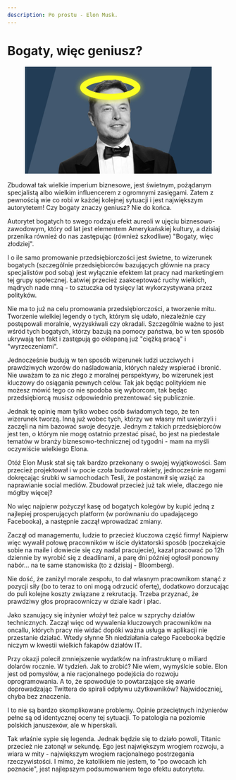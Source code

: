 ```yaml
---
description: Po prostu - Elon Musk.
---
```


# Bogaty, więc geniusz?

<figure><img src="../../.gitbook/assets/image (13).png" alt=""><figcaption></figcaption></figure>

Zbudował tak wielkie imperium biznesowe, jest świetnym, pożądanym specjalistą albo wielkim influencerem z ogromnymi zasięgami. Zatem z pewnością wie co robi w każdej kolejnej sytuacji i jest największym autorytetem! Czy bogaty znaczy geniusz? Nie do końca.

Autorytet bogatych to swego rodzaju efekt aureoli w ujęciu biznesowo-zawodowym, który od lat jest elementem Amerykańskiej kultury, a dzisiaj przenika również do nas zastępując (również szkodliwe) "Bogaty, więc złodziej".

I o ile samo promowanie przedsiębiorczości jest świetne, to wizerunek bogatych (szczególnie przedsiębiorców bazujących głównie na pracy specjalistów pod sobą) jest wyłącznie efektem lat pracy nad marketingiem tej grupy społecznej. Łatwiej przecież zaakceptować ruchy wielkich, mądrych nade mną - to sztuczka od tysięcy lat wykorzystywana przez polityków.

Nie ma to już na celu promowania przedsiębiorczości, a tworzenie mitu. Tworzenie wielkiej legendy o tych, którym się udało, niezależnie czy postępowali moralnie, wyzyskiwali czy okradali. Szczególnie ważne to jest wśród tych bogatych, którzy bazują na pomocy państwa, bo w ten sposób ukrywają ten fakt i zastępują go oklepaną już "ciężką pracą" i "wyrzeczeniami".

Jednocześnie budują w ten sposób wizerunek ludzi uczciwych i prawdziwych wzorów do naśladowania, których należy wspierać i bronić. Nie uważam to za nic złego z moralnej perspektywy, bo wizerunek jest kluczowy do osiągania pewnych celów. Tak jak będąc politykiem nie możesz mówić tego co nie spodoba się wyborcom, tak będąc przedsiębiorcą musisz odpowiednio prezentować się publicznie.

Jednak tę opinię mam tylko wobec osób świadomych tego, że ten wizerunek tworzą. Inną już wobec tych, którzy we własny mit uwierzyli i zaczęli na nim bazować swoje decyzje. Jednym z takich przedsiębiorców jest ten, o którym nie mogę ostatnio przestać pisać, bo jest na piedestale tematów w branży biznesowo-technicznej od tygodni - mam na myśli oczywiście wielkiego Elona.

Otóż Elon Musk stał się tak bardzo przekonany o swojej wyjątkowości. Sam przecież projektował i w pocie czoła budował rakiety, jednocześnie nogami dokręcając śrubki w samochodach Tesli, że postanowił się wziąć za naprawianie social mediów. Zbudował przecież już tak wiele, dlaczego nie mógłby więcej?

No więc najpierw pożyczył kasę od bogatych kolegów by kupić jedną z najlepiej prosperujących platform (w porównaniu do upadającego Facebooka), a następnie zaczął wprowadzać zmiany.

Zaczął od managementu, ludzie to przecież kluczowa część firmy! Najpierw więc wywalił połowę pracowników w iście dyktatorski sposób (poczekajcie sobie na maile i dowiecie się czy nadal pracujecie), kazał pracować po 12h dziennie by wyrobić się z deadlinami, a parę dni później ogłosił ponowny nabór... na te same stanowiska (to z dzisiaj - Bloomberg).

Nie dość, że zaniżył morale zespołu, to dał własnym pracownikom stanąć z pozycji siły (bo to teraz to oni mogą odrzucić ofertę), dodatkowo dorzucając do puli kolejne koszty związane z rekrutacją. Trzeba przyznać, że prawdziwy głos propracowniczy w dziale kadr i płac.

Jako szanujący się inżynier włożył też palce w szprychy działów technicznych. Zaczął więc od wywalenia kluczowych pracowników na oncallu, których pracy nie widać dopóki ważna usługa w aplikacji nie przestanie działać. Wtedy słynne 5h niedziałania całego Facebooka będzie niczym w kwestii wielkich fakapów działów IT.

Przy okazji polecił zmniejszenie wydatków na infrastrukturę o miliard dolarów rocznie. W tydzień. Jak to zrobić? Nie wiem, wymyślcie sobie. Elon jest od pomysłów, a nie racjonalnego podejścia do rozwoju oprogramowania. A to, że spowoduje to powtarzające się awarie doprowadzając Twittera do spirali odpływu użytkowników? Najwidoczniej, chyba bez znaczenia.

I to nie są bardzo skomplikowane problemy. Opinie przeciętnych inżynierów pełne są od identycznej oceny tej sytuacji. To patologia na poziomie polskich januszexów, ale w hiperskali.

Tak właśnie sypie się legenda. Jednak będzie się to działo powoli, Titanic przecież nie zatonął w sekundę. Ego jest największym wrogiem rozwoju, a wiara w mity - największym wrogiem racjonalnego postrzegania rzeczywistości. I mimo, że katolikiem nie jestem, to "po owocach ich poznacie", jest najlepszym podsumowaniem tego efektu autorytetu.
